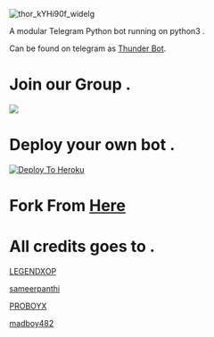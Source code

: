![thor_kYHi90f_widelg](https://user-images.githubusercontent.com/83629146/119047301-8d09b000-b9df-11eb-9489-529aab78ac97.jpg)


A modular Telegram Python bot running on python3 .

Can be found on telegram as [Thunder Bot](https://t.me/Thunder_Bot).

# Join our Group .

<a href="https://t.me/MeThunderBotSupport"><img src="https://img.shields.io/badge/Join-SUPPORT%20GROUP-red.svg?logo=Telegram"></a>

# Deploy your own bot .

[![Deploy To Heroku](https://www.herokucdn.com/deploy/button.svg)](https://heroku.com/deploy?template=https://github.com/AL-Noman21/Thunder_Bot)


# Fork From [Here](https://github.com/sameerpanthi/SAVAGE-MANAGEMENT-BOT-OP)

# All credits goes to .

[LEGENDXOP](https://github.com/LEGENDXOP)

[sameerpanthi](https://github.com/sameerpanthi)

[PROBOYX](https://github.com/PROBOYX
)

[madboy482](https://github.com/madboy482
)
